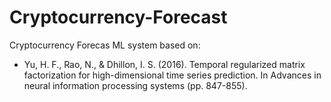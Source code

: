 # Cryptocurrency-Forecast
Cryptocurrency Forecas ML system based on:
  * Yu, H. F., Rao, N., & Dhillon, I. S. (2016). Temporal regularized matrix factorization for high-dimensional time series prediction. In Advances in neural information processing systems (pp. 847-855).
